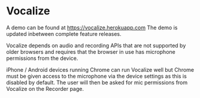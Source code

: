 # Vocalize

A demo can be found at https://vocalize.herokuapp.com
The demo is updated inbetween complete feature releases.

Vocalize depends on audio and recording APIs that are not supported by older browsers and requires that the browser in use has microphone permissions from the device.

iPhone / Android devices running Chrome can run Vocalize well but Chrome must be given access to the microphone via the device settings as this is disabled by default. The user will then be asked for mic permissions from Vocalize on the Recorder page.
